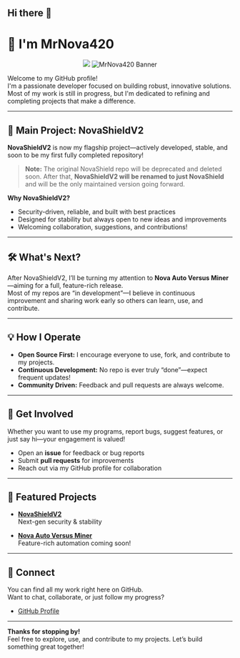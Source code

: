 ## Hi there 👋

# 👋 I'm MrNova420


<p align="center">
    <img src="<p align="center">
    <img src="https://private-user-images.githubusercontent.com/155208275/484640324-dad40391-62f0-45d6-9426-621b46c0a3ab.png?jwt=eyJ0eXAiOiJKV1QiLCJhbGciOiJIUzI1NiJ9.eyJpc3MiOiJnaXRodWIuY29tIiwiYXVkIjoicmF3LmdpdGh1YnVzZXJjb250ZW50LmNvbSIsImtleSI6ImtleTUiLCJleHAiOjE3NTY4MjY1MDQsIm5iZiI6MTc1NjgyNjIwNCwicGF0aCI6Ii8xNTUyMDgyNzUvNDg0NjQwMzI0LWRhZDQwMzkxLTYyZjAtNDVkNi05NDI2LTYyMWI0NmMwYTNhYi5wbmc_WC1BbXotQWxnb3JpdGhtPUFXUzQtSE1BQy1TSEEyNTYmWC1BbXotQ3JlZGVudGlhbD1BS0lBVkNPRFlMU0E1M1BRSzRaQSUyRjIwMjUwOTAyJTJGdXMtZWFzdC0xJTJGczMlMkZhd3M0X3JlcXVlc3QmWC1BbXotRGF0ZT0yMDI1MDkwMlQxNTE2NDRaJlgtQW16LUV4cGlyZXM9MzAwJlgtQW16LVNpZ25hdHVyZT1jZjQxYTM4MGEwN2QxMjI1MjVhNzVkNWI2NGUxMjI4ZmM0ZDAwZjdjYjkxMWIxNTJkN2IxYTdmMmQ3OGJiMWM5JlgtQW16LVNpZ25lZEhlYWRlcnM9aG9zdCJ9.4BqRXRMM2tc1YIyDebO00GLOodVaAoiT3AbEYhSORLA" alt="MrNova420 Banner" />
</p>







Welcome to my GitHub profile!  
I'm a passionate developer focused on building robust, innovative solutions. Most of my work is still in progress, but I'm dedicated to refining and completing projects that make a difference.

---

## 🚀 Main Project: NovaShieldV2

**NovaShieldV2** is now my flagship project—actively developed, stable, and soon to be my first fully completed repository!  
> **Note:** The original NovaShield repo will be deprecated and deleted soon. After that, **NovaShieldV2 will be renamed to just NovaShield** and will be the only maintained version going forward.

**Why NovaShieldV2?**  
- Security-driven, reliable, and built with best practices  
- Designed for stability but always open to new ideas and improvements  
- Welcoming collaboration, suggestions, and contributions!

---

## 🛠️ What's Next?

After NovaShieldV2, I’ll be turning my attention to **Nova Auto Versus Miner**—aiming for a full, feature-rich release.  
Most of my repos are “in development”—I believe in continuous improvement and sharing work early so others can learn, use, and contribute.

---

## 💡 How I Operate

- **Open Source First:** I encourage everyone to use, fork, and contribute to my projects.
- **Continuous Development:** No repo is ever truly “done”—expect frequent updates!
- **Community Driven:** Feedback and pull requests are always welcome.

---

## 📢 Get Involved

Whether you want to use my programs, report bugs, suggest features, or just say hi—your engagement is valued!
- Open an **issue** for feedback or bug reports
- Submit **pull requests** for improvements
- Reach out via my GitHub profile for collaboration

---

## 🌟 Featured Projects

- **[NovaShieldV2](https://github.com/MrNova420/NovaShieldV2)**  
  Next-gen security & stability

- **[Nova Auto Versus Miner](https://github.com/MrNova420/NovaAutoVersusMiner)**  
  Feature-rich automation coming soon!

---

## 🔗 Connect

You can find all my work right here on GitHub.  
Want to chat, collaborate, or just follow my progress?  
- [GitHub Profile](https://github.com/MrNova420)

---

**Thanks for stopping by!**  
Feel free to explore, use, and contribute to my projects. Let’s build something great together!
